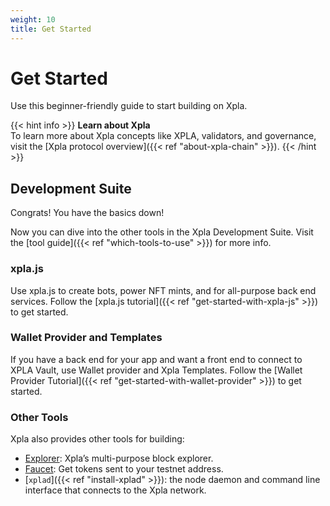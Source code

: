 ```yaml
---
weight: 10
title: Get Started
---
```


# Get Started

Use this beginner-friendly guide to start building on Xpla. 

{{< hint info >}}
**Learn about Xpla**  
To learn more about Xpla concepts like XPLA, validators, and governance, visit the [Xpla protocol overview]({{< ref "about-xpla-chain" >}}). 
{{< /hint >}}

## Development Suite

Congrats! You have the basics down! 

Now you can dive into the other tools in the Xpla Development Suite. Visit the [tool guide]({{< ref "which-tools-to-use" >}}) for more info. 

### xpla.js

Use xpla.js to create bots, power NFT mints, and for all-purpose back end services. Follow the [xpla.js tutorial]({{< ref "get-started-with-xpla-js" >}}) to get started.

### Wallet Provider and Templates

If you have a back end for your app and want a front end to connect to XPLA Vault, use Wallet provider and Xpla Templates. Follow the [Wallet Provider Tutorial]({{< ref "get-started-with-wallet-provider" >}}) to get started. 

### Other Tools

Xpla also provides other tools for building:

- [Explorer](https://explorer.xpla.io): Xpla’s multi-purpose block explorer. 
- [Faucet](https://faucet.xpla.io): Get tokens sent to your testnet address. 
- [`xplad`]({{< ref "install-xplad" >}}): the node daemon and command line interface that connects to the Xpla network.
